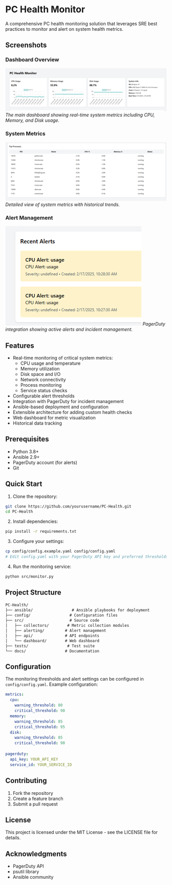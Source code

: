 # PC Health Monitor

A comprehensive PC health monitoring solution that leverages SRE best practices to monitor and alert on system health metrics.

## Screenshots

### Dashboard Overview
![Dashboard Overview](docs/images/dashboard.png)
*The main dashboard showing real-time system metrics including CPU, Memory, and Disk usage.*

### System Metrics
![System Metrics](docs/images/metrics.png)
*Detailed view of system metrics with historical trends.*

### Alert Management
![Alert Management](docs/images/alerts.png)
*PagerDuty integration showing active alerts and incident management.*

## Features

- Real-time monitoring of critical system metrics:
  - CPU usage and temperature
  - Memory utilization
  - Disk space and I/O
  - Network connectivity
  - Process monitoring
  - Service status checks
- Configurable alert thresholds
- Integration with PagerDuty for incident management
- Ansible-based deployment and configuration
- Extensible architecture for adding custom health checks
- Web dashboard for metric visualization
- Historical data tracking

## Prerequisites

- Python 3.8+
- Ansible 2.9+
- PagerDuty account (for alerts)
- Git

## Quick Start

1. Clone the repository:
```bash
git clone https://github.com/yourusername/PC-Health.git
cd PC-Health
```

2. Install dependencies:
```bash
pip install -r requirements.txt
```

3. Configure your settings:
```bash
cp config/config.example.yaml config/config.yaml
# Edit config.yaml with your PagerDuty API key and preferred thresholds
```

4. Run the monitoring service:
```bash
python src/monitor.py
```

## Project Structure

```
PC-Health/
├── ansible/                 # Ansible playbooks for deployment
├── config/                 # Configuration files
├── src/                    # Source code
│   ├── collectors/        # Metric collection modules
│   ├── alerting/         # Alert management
│   ├── api/              # API endpoints
│   └── dashboard/        # Web dashboard
├── tests/                 # Test suite
└── docs/                 # Documentation
```

## Configuration

The monitoring thresholds and alert settings can be configured in `config/config.yaml`. Example configuration:

```yaml
metrics:
  cpu:
    warning_threshold: 80
    critical_threshold: 90
  memory:
    warning_threshold: 85
    critical_threshold: 95
  disk:
    warning_threshold: 85
    critical_threshold: 90

pagerduty:
  api_key: YOUR_API_KEY
  service_id: YOUR_SERVICE_ID
```

## Contributing

1. Fork the repository
2. Create a feature branch
3. Submit a pull request

## License

This project is licensed under the MIT License - see the LICENSE file for details.

## Acknowledgments

- PagerDuty API
- psutil library
- Ansible community
 
